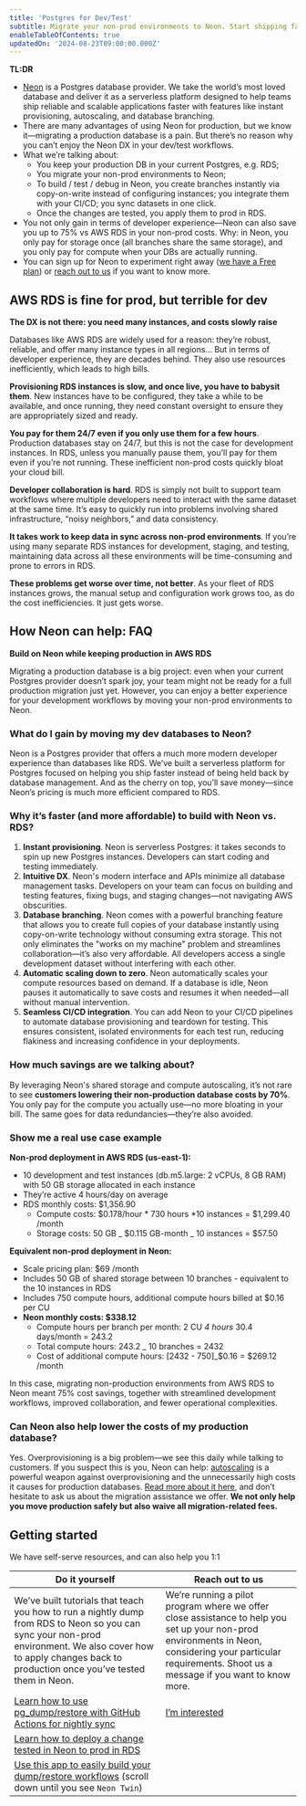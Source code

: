 ```yaml
---
title: 'Postgres for Dev/Test'
subtitle: Migrate your non-prod environments to Neon. Start shipping faster with up to 75% lower costs.
enableTableOfContents: true
updatedOn: '2024-08-23T09:00:00.000Z'
---
```


**TL:DR**

- [Neon](/) is a Postgres database provider. We take the world’s most loved database and deliver it as a serverless platform designed to help teams ship reliable and scalable applications faster with features like instant provisioning, autoscaling, and database branching.
- There are many advantages of using Neon for production, but we know it—migrating a production database is a pain. But there’s no reason why you can’t enjoy the Neon DX in your dev/test workflows.
- What we’re talking about:
  - You keep your production DB in your current Postgres, e.g. RDS;
  - You migrate your non-prod environments to Neon;
  - To build / test / debug in Neon, you create branches instantly via copy-on-write instead of configuring instances; you integrate them with your CI/CD; you sync datasets in one click.
  - Once the changes are tested, you apply them to prod in RDS.
- You not only gain in terms of developer experience—Neon can also save you up to 75% vs AWS RDS in your non-prod costs. Why: in Neon, you only pay for storage once (all branches share the same storage), and you only pay for compute when your DBs are actually running.
- You can sign up for Neon to experiment right away ([we have a Free plan](https://console.neon.tech/signup)) or [reach out to us](/contact-sales) if you want to know more.

## AWS RDS is fine for prod, but terrible for dev

**The DX is not there: you need many instances, and costs slowly raise**

Databases like AWS RDS are widely used for a reason: they’re robust, reliable, and offer many instance types in all regions… But in terms of developer experience, they are decades behind. They also use resources inefficiently, which leads to high bills.

**Provisioning RDS instances is slow, and once live, you have to babysit them**. New instances have to be configured, they take a while to be available, and once running, they need constant oversight to ensure they are appropriately sized and ready.

**You pay for them 24/7 even if you only use them for a few hours**. Production databases stay on 24/7, but this is not the case for development instances. In RDS, unless you manually pause them, you’ll pay for them even if you’re not running. These inefficient non-prod costs quickly bloat your cloud bill.

**Developer collaboration is hard**. RDS is simply not built to support team workflows where multiple developers need to interact with the same dataset at the same time. It’s easy to quickly run into problems involving shared infrastructure, “noisy neighbors,” and data consistency.

**It takes work to keep data in sync across non-prod environments**. If you’re using many separate RDS instances for development, staging, and testing, maintaining data across all these environments will be time-consuming and prone to errors in RDS.

**These problems get worse over time, not better**. As your fleet of RDS instances grows, the manual setup and configuration work grows too, as do the cost inefficiencies. It just gets worse.

## How Neon can help: FAQ

**Build on Neon while keeping production in AWS RDS**

Migrating a production database is a big project: even when your current Postgres provider doesn’t spark joy, your team might not be ready for a full production migration just yet. However, you can enjoy a better experience for your development workflows by moving your non-prod environments to Neon.

### What do I gain by moving my dev databases to Neon?

Neon is a Postgres provider that offers a much more modern developer experience than databases like RDS. We’ve built a serverless platform for Postgres focused on helping you ship faster instead of being held back by database management. And as the cherry on top, you’ll save money—since Neon’s pricing is much more efficient compared to RDS.

### Why it’s faster (and more affordable) to build with Neon vs. RDS?

1. **Instant provisioning**. Neon is serverless Postgres: it takes seconds to spin up new Postgres instances. Developers can start coding and testing immediately.
2. **Intuitive DX**. Neon's modern interface and APIs minimize all database management tasks. Developers on your team can focus on building and testing features, fixing bugs, and staging changes—not navigating AWS obscurities.
3. **Database branching**. Neon comes with a powerful branching feature that allows you to create full copies of your database instantly using copy-on-write technology without consuming extra storage. This not only eliminates the "works on my machine" problem and streamlines collaboration—it’s also very affordable. All developers access a single development dataset without interfering with each other.
4. **Automatic scaling down to zero**. Neon automatically scales your compute resources based on demand. If a database is idle, Neon pauses it automatically to save costs and resumes it when needed—all without manual intervention.
5. **Seamless CI/CD integration**. You can add Neon to your CI/CD pipelines to automate database provisioning and teardown for testing. This ensures consistent, isolated environments for each test run, reducing flakiness and increasing confidence in your deployments.

### How much savings are we talking about?

By leveraging Neon's shared storage and compute autoscaling, it’s not rare to see **customers lowering their non-production database costs by 70%**. You only pay for the compute you actually use—no more bloating in your bill. The same goes for data redundancies—they’re also avoided.

### Show me a real use case example

**Non-prod deployment in AWS RDS (us-east-1):**

- 10 development and test instances (db.m5.large: 2 vCPUs, 8 GB RAM) with 50 GB storage allocated in each instance
- They’re active 4 hours/day on average
- RDS monthly costs: $1,356.90
  - Compute costs: $0.178/hour * 730 hours *10 instances = $1,299.40 /month
  - Storage costs: 50 GB _ $0.115 GB-month _ 10 instances = $57.50

**Equivalent non-prod deployment in Neon:**

- Scale pricing plan: $69 /month
- Includes 50 GB of shared storage between 10 branches - equivalent to the 10 instances in RDS
- Includes 750 compute hours, additional compute hours billed at $0.16 per CU
- **Neon monthly costs: $338.12**
  - Compute hours per branch per month: 2 CU _4 hours_ 30.4 days/month = 243.2
  - Total compute hours: 243.2 \_ 10 branches = 2432
  - Cost of additional compute hours: [2432 - 750]\_$0.16 = $269.12 /month

In this case, migrating non-production environments from AWS RDS to Neon meant 75% cost savings, together with streamlined development workflows, improved collaboration, and fewer operational complexities.

<CTA title="Reach out to us for an exact quote" description="Tell us more about your use case and we’ll send you back detailed information on how much you could save with Neon." buttonText="Contact us" buttonUrl="/contact-sales" />

### Can Neon also help lower the costs of my production database?

Yes. Overprovisioning is a big problem—we see this daily while talking to customers. If you suspect this is you, Neon can help: [autoscaling](/docs/introduction/autoscaling) is a powerful weapon against overprovisioning and the unnecessarily high costs it causes for production databases. [Read more about it here](/blog/neon-autoscaling-is-generally-available#why-autoscaling), and don’t hesitate to ask us about the migration assistance we offer. **We not only help you move production safely but also waive all migration-related fees.**

<CTA title="Learn more about our Business plan" description="Our most cost-effective plan for hosting all your workloads—production, dev, test, and staging." buttonText="Learn more" buttonUrl="/pricing" />

## Getting started

We have self-serve resources, and can also help you 1:1

| Do it yourself                                                                                                                                                                                                    | Reach out to us                                                                                                                                                                                             |
| ----------------------------------------------------------------------------------------------------------------------------------------------------------------------------------------------------------------- | ----------------------------------------------------------------------------------------------------------------------------------------------------------------------------------------------------------- |
| We’ve built tutorials that teach you how to run a nightly dump from RDS to Neon so you can sync your non-prod environment. We also cover how to apply changes back to production once you’ve tested them in Neon. | We’re running a pilot program where we offer close assistance to help you set up your non-prod environments in Neon, considering your particular requirements. Shoot us a message if you want to know more. |
| [Learn how to use pg_dump/restore with GitHub Actions for nightly sync](/blog/optimizing-dev-environments-in-aws-rds-with-neon-postgres-part-ii-using-github-actions-to-mirror-rds-in-neon)                       | [I’m interested](/contact-sales)                                                                                                                                                                            |
| [Learn how to deploy a change tested in Neon to prod in RDS](/blog/neon-twin-deploy-workflow)                                                                                                                     |                                                                                                                                                                                                             |
| [Use this app to easily build your dump/restore workflows](/dev-for-rds) (scroll down until you see `Neon Twin`)                                                                                                  |                                                                                                                                                                                                             |
